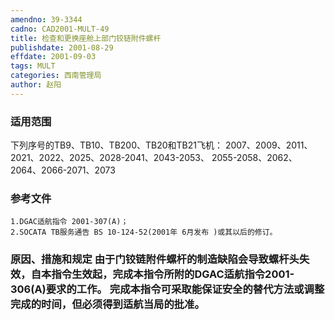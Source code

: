 ```yaml
---
amendno: 39-3344  
cadno: CAD2001-MULT-49  
title: 检查和更换座舱上部门铰链附件螺杆  
publishdate: 2001-08-29  
effdate: 2001-09-03  
tags: MULT  
categories: 西南管理局  
author: 赵阳  
---
```

  
### 适用范围  
下列序号的TB9、TB10、TB200、TB20和TB21飞机： 2007、2009、2011、2021、2022、2025、2028-2041、2043-2053、
2055-2058、2062、2064、2066-2071、2073  
  
<!--more-->  
### 参考文件  
    1.DGAC适航指令 2001-307(A)；  
    2.SOCATA TB服务通告 BS 10-124-52(2001年 6月发布 )或其以后的修订。  
  
### 原因、措施和规定     由于门铰链附件螺杆的制造缺陷会导致螺杆头失效，自本指令生效起，完成本指令所附的DGAC适航指令2001-306(A)要求的工作。 完成本指令可采取能保证安全的替代方法或调整完成的时间，但必须得到适航当局的批准。  
